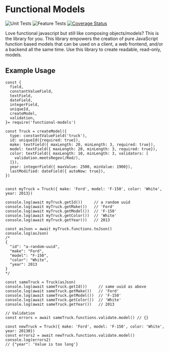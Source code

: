 # Functional Models

![Unit Tests](https://github.com/monolithst/functional-models/actions/workflows/ut.yml/badge.svg?branch=master)
![Feature Tests](https://github.com/monolithst/functional-models/actions/workflows/feature.yml/badge.svg?branch=master)
[![Coverage Status](https://coveralls.io/repos/github/monolithst/functional-models/badge.svg?branch=master)](https://coveralls.io/github/monolithst/functional-models?branch=master)

Love functional javascript but still like composing objects/models? This is the library for you.
This library empowers the creation of pure JavaScript function based models that can be used on a client, a web frontend, and/or a backend all the same time. Use this library to create readable, read-only, models.

## Example Usage

    const {
      field,
      constantValueField,
      textField,
      dateField,
      integerField,
      uniqueId,
      createModel,
      validation,
    }= require('functional-models')

    const Truck = createModel({
      type: constantValueField('truck'),
      id: uniqueId({required: true}),
      make: textField({ maxLength: 20, minLength: 3, required: true}),
      model: textField({ maxLength: 20, minLength: 3, required: true}),
      color: textField({ maxLength: 10, minLength: 3, validators: [
        validation.meetsRegex(/Red/),
      ]}),
      year: integerField({ maxValue: 2500, minValue: 1900}),
      lastModified: dateField({ autoNow: true}),
    })


    const myTruck = Truck({ make: 'Ford', model: 'F-150', color: 'White', year: 2013})

    console.log(await myTruck.getId())     // a random uuid
    console.log(await myTruck.getMake())   // 'Ford'
    console.log(await myTruck.getModel())  // 'F-150'
    console.log(await myTruck.getColor())  // 'White'
    console.log(await myTruck.getYear())   // 2013

    const asJson = await myTruck.functions.toJson()
    console.log(asJson)
    /*
    {
      "id": "a-random-uuid",
      "make": "Ford",
      "model": "F-150",
      "color": "White",
      "year": 2013
    }
    */

    const sameTruck = Truck(asJson)
    console.log(await sameTruck.getId())     // same uuid as above
    console.log(await sameTruck.getMake())   // 'Ford'
    console.log(await sameTruck.getModel())  // 'F-150'
    console.log(await sameTruck.getColor())  // 'White'
    console.log(await sameTruck.getYear())   // 2013

    // Validation
    const errors = await sameTruck.functions.validate.model() // {}

    const newTruck = Truck({ make: 'Ford', model: 'F-150', color: 'White', year: 20130})
    const errors2 = await newTruck.functions.validate.model()
    console.log(errors2)
    // {"year": 'Value is too long'}
